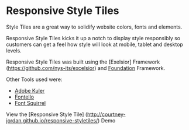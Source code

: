 Responsive Style Tiles
=====================

Style Tiles are a great way to solidify website colors, fonts and elements. 

Responsive Style Tiles kicks it up a notch to display style responsibly so customers can get a feel how style will look at mobile, tablet and desktop levels.   

Responsive Style Tiles was built using the [Exelsior] Framework (https://github.com/nys-its/excelsior) and [Foundation](https://github.com/zurb/foundation) Framework.

Other Tools used were:

- [Adobe Kuler](https://kuler.adobe.com)
- [Fontello](http://fontello.com/)
- [Font Squirrel](http://www.fontsquirrel.com/)

View the [Responsive Style Tile] (http://courtney-jordan.github.io/responsive-styletiles/) Demo